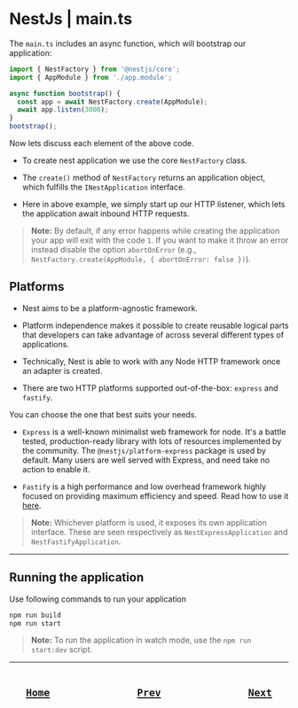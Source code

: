 # NestJs | main.ts

The `main.ts` includes an async function, which will bootstrap our application:

```ts
import { NestFactory } from '@nestjs/core';
import { AppModule } from './app.module';

async function bootstrap() {
  const app = await NestFactory.create(AppModule);
  await app.listen(3000);
}
bootstrap();
```

Now lets discuss each element of the above code.

- To create nest application we use the core `NestFactory` class.
- The `create()` method of `NestFactory` returns an application object, which fulfills the `INestApplication` interface.

- Here in above example,
  we simply start up our HTTP listener, which lets the application await inbound HTTP requests.

> **Note:** By default, if any error happens while creating the application your app will exit with the code `1`. If you want to make it throw an error instead disable the option `abortOnError` (e.g., `NestFactory.create(AppModule, { abortOnError: false })`).

## Platforms

- Nest aims to be a platform-agnostic framework.

- Platform independence makes it possible to create reusable logical parts that developers can take advantage of across several different types of applications.

- Technically, Nest is able to work with any Node HTTP framework once an adapter is created.

- There are two HTTP platforms supported out-of-the-box: `express` and `fastify`.

You can choose the one that best suits your needs.

- `Express` is a well-known minimalist web framework for node. It's a battle tested, production-ready library with lots of resources implemented by the community. The `@nestjs/platform-express` package is used by default. Many users are well served with Express, and need take no action to enable it.

- `Fastify` is a high performance and low overhead framework highly focused on providing maximum efficiency and speed. Read how to use it [here](https://docs.nestjs.com/techniques/performance).

> **Note:** Whichever platform is used, it exposes its own application interface. These are seen respectively as `NestExpressApplication` and `NestFastifyApplication`.

---

## Running the application

Use following commands to run your application

```bash
npm run build
npm run start
```

> **Note:** To run the application in watch mode, use the `npm run start:dev` script.

---

<div style="display: flex; justify-content: space-between; margin:0px 30px">

<span>

## [`Home`](readme.md)

</span>

## [`Prev`](1.Intro.md)

## [`Next`](3.controllers.md)

</div>
